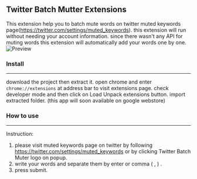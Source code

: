 ## Twitter Batch Mutter Extensions 

This extension help you to batch mute words on twitter muted keywords page(https://twitter.com/settings/muted_keywords).
this extension will run without needing your account information. since there wasn't any API for muting words this extension will automatically add your words one by one.
![Preview](https://image.ibb.co/jwNXSc/Twitter_batch_muter_desc.gif)

### Install
---------
download the project then extract it. open chrome and enter `chrome://extensions` at address bar to visit extensions page.
check developer mode and then click on Load Unpack extensions button. import extracted folder.
(this app will soon  available on google webstore)
### How to use
------
Instruction:

 1. please visit muted keywords page on twitter by following
    https://twitter.com/settings/muted_keywords or by clicking Twitter Batch Muter logo on popup.
 2. write your words and separate them by enter or comma ( , ) .
 3. press submit.
